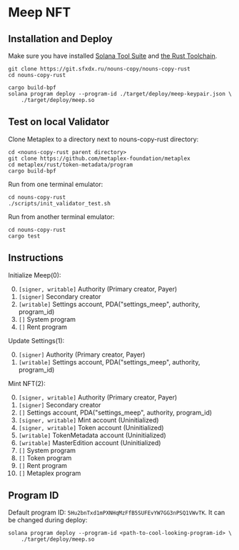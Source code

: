 # Meep NFT

## Installation and Deploy

Make sure you have installed [Solana Tool Suite](https://docs.solana.com/cli/install-solana-cli-tools) and [the Rust Toolchain](https://www.rust-lang.org/tools/install).

```shell
git clone https://git.sfxdx.ru/nouns-copy/nouns-copy-rust
cd nouns-copy-rust

cargo build-bpf
solana program deploy --program-id ./target/deploy/meep-keypair.json \
    ./target/deploy/meep.so
```

## Test on local Validator

Clone Metaplex to a directory next to nouns-copy-rust directory:

```shell
cd <nouns-copy-rust parent directory>
git clone https://github.com/metaplex-foundation/metaplex
cd metaplex/rust/token-metadata/program
cargo build-bpf
```

Run from one terminal emulator:
```shell
cd nouns-copy-rust
./scripts/init_validator_test.sh
```

Run from another terminal emulator:
```shell
cd nouns-copy-rust
cargo test
```

## Instructions

Initialize Meep(0):

0. `[signer, writable]` Authority (Primary creator, Payer)
1. `[signer]` Secondary creator
2. `[writable]` Settings account, PDA("settings\_meep", authority, program\_id)
3. `[]` System program
4. `[]` Rent program

Update Settings(1):

0. `[signer]` Authority (Primary creator, Payer)
1. `[writable]` Settings account, PDA("settings\_meep", authority, program\_id)


Mint NFT(2):

0. `[signer, writable]` Authority (Primary creator, Payer)
1. `[signer]` Secondary creator
2. `[]` Settings account, PDA("settings\_meep", authority, program\_id)
3. `[signer, writable]` Mint account  (Uninitialized)
4. `[signer, writable]` Token account (Uninitialized)
5. `[writable]` TokenMetadata account (Uninitialized)
6. `[writable]` MasterEdition account (Uninitialized)
7. `[]` System program
8. `[]` Token program
9. `[]` Rent program
10. `[]` Metaplex program

## Program ID

Default program ID: `5Hu2bnTxd1mPXNHqMzFfB5SUFEvYW7GG3nPSQ1VWvTK`. It can be changed during deploy:

```shell
solana program deploy --program-id <path-to-cool-looking-program-id> \
    ./target/deploy/meep.so
```
